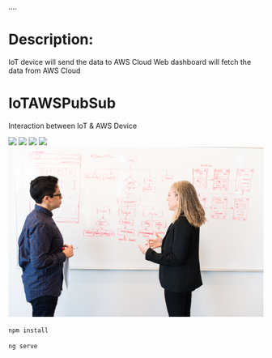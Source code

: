 

....


# Description:

IoT device will send the data to AWS Cloud 
Web dashboard will fetch the data from AWS Cloud
# IoTAWSPubSub
Interaction between IoT &amp; AWS Device

![](IoTPubSub1.PNG)
![](IoTPubSub2.PNG)
![](IoTPubSub3.PNG)
![](IoTPubSub4.PNG)
![](flow.jpg)



`npm install`

`ng serve`
